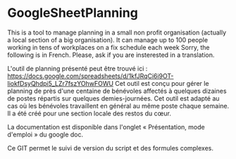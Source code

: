# GoogleSheetPlanning
This is a tool to manage planning in a small non profit organisation (actually a local section of a big organisation).
It can manage up to 100 people working in tens of workplaces on a fix schedule each week
Sorry, the following is in French. Please, ask if you are insterested in a translation.

L'outil de planning présenté peut être trouvé ici : https://docs.google.com/spreadsheets/d/1kfJRqCi6i9OT-liokfDsyQhdpi5_LZr7fszYOhwFOWU
Cet outil est conçu pour gérer le planning de près d'une centaine de bénévoles affectés à quelques dizaines de postes répartis sur quelques demies-journées.
Cet outil est adapté au cas où les bénévoles travaillent en général au même poste chaque semaine.
Il a été créé pour une section locale des restos du cœur.

La documentation est disponible dans l'onglet « Présentation, mode d'emploi » du google doc.

Ce GIT permet le suivi de version du script et des formules complexes.
